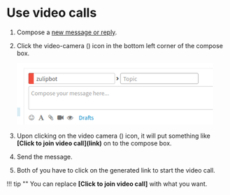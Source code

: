# Use video calls
1. Compose a [new message or reply](/help/reply-to-a-message).
2. Click the video-camera (<i class="fa fa-video-camera"></i>) icon in the
bottom left corner of the compose box.

	![Compose Box](/static/images/help/compose-box.png)

3. Upon clicking on the video camera (<i class="fa fa-video-camera"></i>)
icon, it will put something like **\[Click to join video call\]\(link)** on to the compose box.
4. Send the message.
5. Both of you have to click on the generated link to start the video call.

!!! tip ""
    You can replace **\[Click to join video call\]** with what you want.

